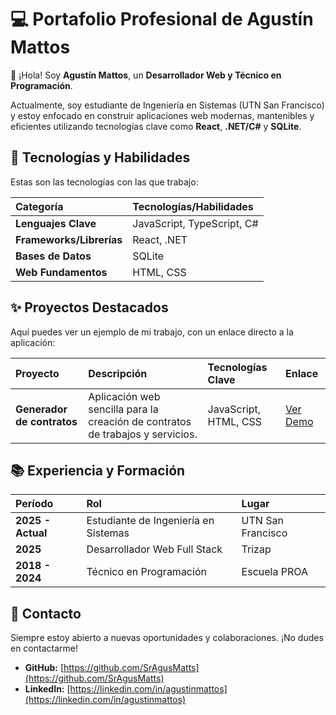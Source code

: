 # 💻 Portafolio Profesional de Agustín Mattos

👋 ¡Hola! Soy **Agustín Mattos**, un **Desarrollador Web y Técnico en Programación**.

Actualmente, soy estudiante de Ingeniería en Sistemas (UTN San Francisco) y estoy enfocado en construir aplicaciones web modernas, mantenibles y eficientes utilizando tecnologías clave como **React**, **.NET/C#** y **SQLite**.

## 🚀 Tecnologías y Habilidades

Estas son las tecnologías con las que trabajo:

| Categoría | Tecnologías/Habilidades |
| :--- | :--- |
| **Lenguajes Clave** | JavaScript, TypeScript, C# |
| **Frameworks/Librerías** | React, .NET |
| **Bases de Datos** | SQLite |
| **Web Fundamentos** | HTML, CSS |

## ✨ Proyectos Destacados

Aquí puedes ver un ejemplo de mi trabajo, con un enlace directo a la aplicación:

| Proyecto | Descripción | Tecnologías Clave | Enlace |
| :--- | :--- | :--- | :--- |
| **Generador de contratos** | Aplicación web sencilla para la creación de contratos de trabajos y servicios. | JavaScript, HTML, CSS | [Ver Demo](https://sragusmatts.github.io/Generador-de-contratos-automatizado/) |

## 📚 Experiencia y Formación

| Período | Rol | Lugar |
| :--- | :--- | :--- |
| **2025 - Actual** | Estudiante de Ingeniería en Sistemas | UTN San Francisco |
| **2025** | Desarrollador Web Full Stack | Trizap |
| **2018 - 2024** | Técnico en Programación | Escuela PROA |

## 📧 Contacto

Siempre estoy abierto a nuevas oportunidades y colaboraciones. ¡No dudes en contactarme!

* **GitHub:** [https://github.com/SrAgusMatts](https://github.com/SrAgusMatts)
* **LinkedIn:** [https://linkedin.com/in/agustinmattos](https://linkedin.com/in/agustinmattos)
